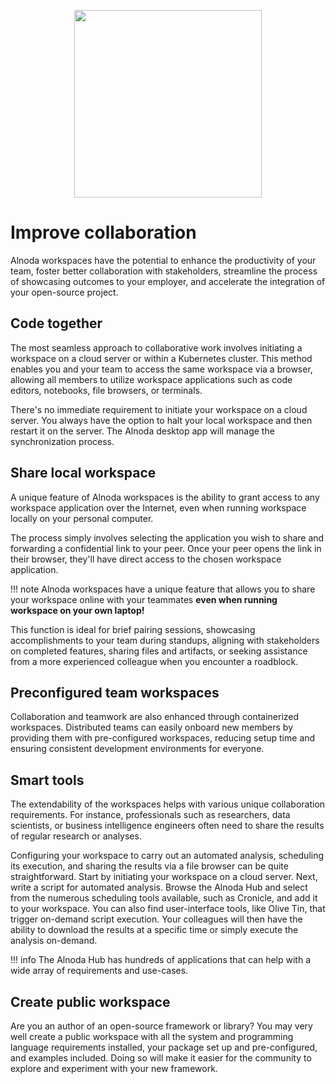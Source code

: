 <p align="center">
  <img src="../img/improve-collaboration.svg" alt="" width="300">
</p>

# Improve collaboration

Alnoda workspaces have the potential to enhance the productivity of your team, foster better collaboration with stakeholders, 
streamline the process of showcasing outcomes to your employer, and accelerate the integration of your open-source project.

## Code together 
The most seamless approach to collaborative work involves initiating a workspace on a cloud server or within a Kubernetes cluster. 
This method enables you and your team to access the same workspace via a browser, allowing all members to utilize workspace 
applications such as code editors, notebooks, file browsers, or terminals. 

There's no immediate requirement to initiate your workspace on a cloud server. You always have the option to halt your local 
workspace and then restart it on the server. The Alnoda desktop app will manage the synchronization process.

## Share local workspace

A unique feature of Alnoda workspaces is the ability to grant access to any workspace application over the Internet, 
even when running workspace locally on your personal computer.  

The process simply involves selecting the application 
you wish to share and forwarding a confidential link to your peer. Once your peer opens the link in their browser, 
they'll have direct access to the chosen workspace application.  

!!! note
    Alnoda workspaces have a unique feature that allows you to share your workspace online with your teammates __even when running workspace on your own laptop!__

This function is ideal for brief pairing sessions, showcasing accomplishments to your team during standups, 
aligning with stakeholders on completed features, sharing files and artifacts, or seeking assistance from a more experienced 
colleague when you encounter a roadblock.

## Preconfigured team workspaces
Collaboration and teamwork are also enhanced through containerized workspaces. Distributed teams can easily onboard new members 
by providing them with pre-configured workspaces, reducing setup time and ensuring consistent development environments for everyone.  

## Smart tools
The extendability of the workspaces helps with various unique collaboration requirements. For instance, professionals such as 
researchers, data scientists, or business intelligence engineers often need to share the results of regular research or analyses.

Configuring your workspace to carry out an automated analysis, scheduling its execution, and sharing the results via a file browser 
can be quite straightforward. Start by initiating your workspace on a cloud server. Next, write a script for automated analysis. 
Browse the Alnoda Hub and select from the numerous scheduling tools available, such as Cronicle, and add it to your workspace. 
You can also find user-interface tools, like Olive Tin, that trigger on-demand script execution. Your colleagues will then have 
the ability to download the results at a specific time or simply execute the analysis on-demand.

!!! info 
    The Alnoda Hub has hundreds of applications that can help with a wide array of requirements and use-cases.

## Create public workspace
Are you an author of an open-source framework or library? You may very well create a public workspace with all the system and programming language 
requirements installed, your package set up and pre-configured, and examples included. Doing so will make it easier for the community to explore and experiment with your new framework.
